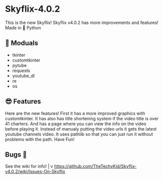# Skyflix-4.0.2
This is the new Skyflix!
Skyflix v4.0.2 has more improvements and features!
Made in 🐍 Python

## 🚀 Moduals

* tkinter
* customtkinter
* pytube
* requests
* youtube_dl
* re
* os

## 😎 Features

Here are the new features!
First it has a more improved graphics with customtkinter.
It has also has title shortening system if the video title is over 41 charters.
And has a page where you can view the info on the video before playing it.
Instead of manualy putting the video urls it gets the latest youtube channels video.
It uses pathlib so that you can just run it without problems with the path.
Have Fun!

## Bugs 🐜
See the wiki for info! |
                       v
https://github.com/TheTechyKid/Skyflix-v4.0.2/wiki/Issues-On-Skyflix
